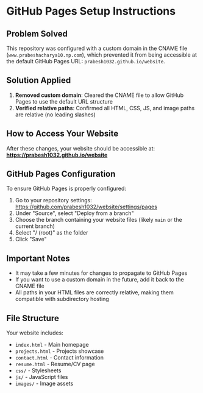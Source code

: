 # GitHub Pages Setup Instructions

## Problem Solved
This repository was configured with a custom domain in the CNAME file (`www.prabeshacharya10.np.com`), which prevented it from being accessible at the default GitHub Pages URL: `prabesh1032.github.io/website`.

## Solution Applied
1. **Removed custom domain**: Cleared the CNAME file to allow GitHub Pages to use the default URL structure
2. **Verified relative paths**: Confirmed all HTML, CSS, JS, and image paths are relative (no leading slashes)

## How to Access Your Website
After these changes, your website should be accessible at:
**https://prabesh1032.github.io/website**

## GitHub Pages Configuration
To ensure GitHub Pages is properly configured:

1. Go to your repository settings: https://github.com/prabesh1032/website/settings/pages
2. Under "Source", select "Deploy from a branch"
3. Choose the branch containing your website files (likely `main` or the current branch)
4. Select "/ (root)" as the folder
5. Click "Save"

## Important Notes
- It may take a few minutes for changes to propagate to GitHub Pages
- If you want to use a custom domain in the future, add it back to the CNAME file
- All paths in your HTML files are correctly relative, making them compatible with subdirectory hosting

## File Structure
Your website includes:
- `index.html` - Main homepage
- `projects.html` - Projects showcase
- `contact.html` - Contact information
- `resume.html` - Resume/CV page
- `css/` - Stylesheets
- `js/` - JavaScript files
- `images/` - Image assets